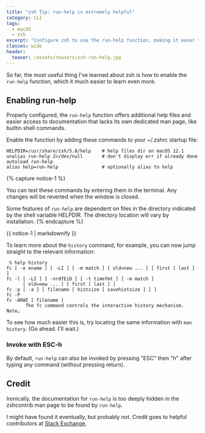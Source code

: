 ```yaml
---
title: "zsh Tip: run-help is extremely helpful"
category: CLI
tags:
  - macOS
  - zsh
excerpt: "Configure zsh to use the run-help function, making it easer to access documentation."
classes: wide
header:
  teaser: /assets/teasers/zsh-run-help.jpg
---
```


So far, the most useful thing I've learned about zsh is how to enable the `run-help` function, which it much easier to learn even more.

## Enabling run-help

Properly configured, the `run-help` function offers additional help files and easier access to documentation that lacks its own dedicated man page, like builtin shell commands.

Enable the function by adding these commands to your \~/.zshrc startup file:

```
HELPDIR=/usr/share/zsh/5.8/help    # help files dir on macOS 12.1
unalias run-help 2>/dev/null       # don't display err if already done
autoload run-help
alias help=run-help                # optionally alias to help
```

{% capture notice-1 %}

You can test these commands by entering them in the terminal. Any changes will be reverted when the window is closed.

Some features of `run-help` are dependent on files in the directory indicated by the shell variable HELPDIR. The directory location will vary by installation.
{% endcapture %}<div class="notice--warning">{{ notice-1 | markdownify }}</div>

To learn more about the `history` command, for example, you can now jump straight to the relevant information:

```shell
 % help history
fc [ -e ename ] [ -LI ] [ -m match ] [ old=new ... ] [ first [ last ] ]
fc -l [ -LI ] [ -nrdfEiD ] [ -t timefmt ] [ -m match ]
      [ old=new ... ] [ first [ last ] ]
fc -p [ -a ] [ filename [ histsize [ savehistsize ] ] ]
fc -P
fc -ARWI [ filename ]
       The fc command controls the interactive history mechanism.  Note…
```

To see how much easier this is, try locating the same information with `man history`. (Go ahead. I'll wait.)

### Invoke with ESC-h

By default, `run-help` can also be invoked by pressing "ESC" then "h" after typing any command (without pressing return).

## Credit

Ironically, the documentation for `run-help` is too deeply hidden in the zshcontrib man page to be found by `run-help`.

I might have found it eventually, but probably not. Credit goes to helpful contributors at
[Stack Exchange](https://stackoverflow.com/questions/4405382/how-can-i-read-documentation-about-built-in-zsh-commands).
